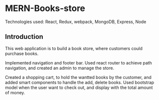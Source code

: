 # MERN-Books-store
Technologies used: React, Redux, webpack, MongoDB, Express, Node

## Introduction
This web application is to build a book store, where customers could purchase books.

Implemented navigation and footer bar. Used react router to achieve path navigation, and created an admin to manage the store.

Created a shopping cart, to hold the wantted books by the customer, and added smart components to handle the add, delete books.
Used bootstrap model when the user want to check out, and display with the total amount of money.

